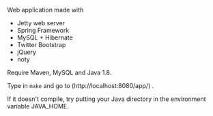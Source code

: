 Web application made with
* Jetty web server
* Spring Framework
* MySQL + Hibernate
* Twitter Bootstrap
* jQuery
* noty

Require Maven, MySQL and Java 1.8.

Type in `make` and go to (http://localhost:8080/app/) .

If it doesn't compile, try putting your Java directory in the environment variable JAVA_HOME.
